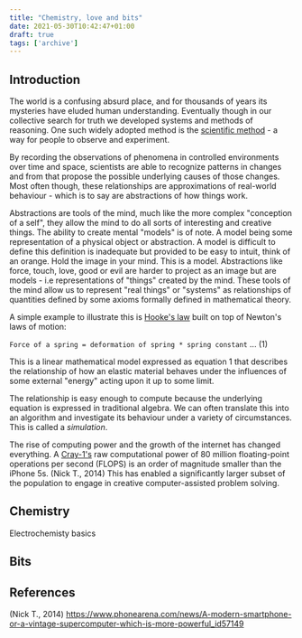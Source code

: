 ```yaml
---
title: "Chemistry, love and bits"
date: 2021-05-30T10:42:47+01:00
draft: true
tags: ['archive']
---
```


## Introduction

The world is a confusing absurd place, and for thousands of years its mysteries have eluded human understanding. 
Eventually though in our collective search for truth we developed systems and methods of reasoning. One such widely 
adopted method is the [scientific method](https://en.wikipedia.org/wiki/Scientific_method) - a way for people to 
observe and experiment.

By recording the observations of phenomena in controlled environments over time and space, scientists are able to 
recognize patterns in changes and from that propose the possible underlying causes of those changes. Most often though, 
these relationships are approximations of real-world behaviour - which is to say are abstractions of how things work.

Abstractions are tools of the mind, much like the more complex "conception of a self", they allow the mind to do all 
sorts of interesting and creative things. The ability to create mental "models" is of note. A model being some representation 
of a physical object or abstraction. A model is difficult to define this definition is inadequate but provided 
to be easy to intuit, think of an orange. Hold the image in your mind. This is a model. Abstractions like force, touch,
love, good or evil are harder to project as an image but are models - i.e representations of "things" created by the mind. 
These tools of the mind allow us to represent "real things" or "systems" as relationships of quantities defined by some
axioms formally defined in mathematical theory.

A simple example to illustrate this is [Hooke's law](https://en.wikipedia.org/wiki/Hooke%27s_law) built on top of Newton's
 laws of motion:

`Force of a spring = deformation of spring * spring constant` ... (1)

This is a linear mathematical model expressed as equation 1 that describes the relationship of how an elastic material 
behaves under the influences of some external "energy" acting upon it up to some limit.

The relationship is easy enough to compute because the underlying equation is expressed in traditional algebra. We can 
often translate this into an algorithm and investigate its behaviour under a variety of circumstances. This is called a 
_simulation_.

The rise of computing power and the growth of the internet has changed everything. A [Cray-1's](https://en.wikipedia.org/wiki/Cray-1)
raw computational power of 80 million floating-point operations per second (FLOPS) is an order of magnitude smaller than
the iPhone 5s. (Nick T., 2014) This has enabled a significantly larger subset of the population to engage in creative computer-assisted
 problem solving.
 
## Chemistry
Electrochemisty basics

## Bits

## References
(Nick T., 2014) https://www.phonearena.com/news/A-modern-smartphone-or-a-vintage-supercomputer-which-is-more-powerful_id57149